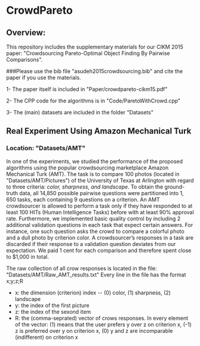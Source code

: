 # CrowdPareto

## Overview:
This repository includes the supplementary materials for our CIKM 2015 paper: "Crowdsourcing Pareto-Optimal Object Finding By Pairwise Comparisons".

###Please use the bib file "asudeh2015crowdsourcing.bib" and cite the paper if you use the materials.

1- The paper itself is included in "Paper/crowdpareto-cikm15.pdf"

2- The CPP code for the algorithms is in "Code/ParetoWithCrowd.cpp"

3- The (main) datasets are included in the folder "Datasets"

## Real Experiment Using Amazon Mechanical Turk
### Location: "Datasets/AMT"
In one of the experiments, we studied the performance of the proposed algorithms using the popular crowdsourcing marketplace Amazon Mechanical Turk (AMT).
The task is to compare 100 photos (located in "Datasets/AMT/Pictures") of the University of Texas at Arlington with regard to three criteria: *color, sharpness, and landscape*. To obtain the ground-truth data, all 14,850 possible pairwise questions were partitioned into 1, 650 tasks, each containing 9 questions on a criterion.
An AMT crowdsourcer is allowed to perform a task only if they have responded to at least 100 HITs (Human Intelligence Tasks)
before with at least 90% approval rate.
Furthermore, we implemented basic quality control by including 2 additional validation questions in each task that expect certain answers. For instance, one such question asks the crowd to compare a colorful photo and a dull photo by criterion color. A crowdsourcer’s responses in a task are discarded if their response to a validation question deviates from our expectation.
We paid 1 cent for each comparison and therefore spent close to $1,000 in total.

The raw collection of all crow responses is located in the file: "Datasets/AMT/Raw_AMT_results.txt"
Every line in the file has the format x;y;z;R
- x: the dimension (criterion) index --  (0) color, (1) sharpness, (2) landscape
- y: the index of the first picture
- z: the index of the sexond item
- R: the (comma-seprated) vector of crows responses. In every element of the vector: (1) means that the user prefers y over z on criterion x, (-1) z is preferred over y on criterion x, (0) y and z are incomparable (indifferent) on criterion x
